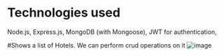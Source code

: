 # Technologies used

Node.js,
Express.js,
MongoDB (with Mongoose),
JWT for authentication,

#Shows a list of Hotels. We can perform crud operations on it
![image](https://github.com/pratrock/Hotel-list-MERN-CRUD/assets/30598262/0a57f00d-ed84-42a8-beb6-5e4e3a69da62)
